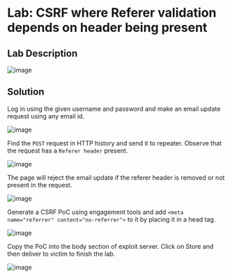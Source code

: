 # Lab: CSRF where Referer validation depends on header being present

## Lab Description

![image](https://github.com/KVNuhman/Web-Security-Lab/assets/46161259/96fafa13-6eae-43ae-9ffc-f77fb9a2350b)

## Solution

Log in using the given username and password and make an email update request using any email id.

![image](https://github.com/KVNuhman/Web-Security-Lab/assets/46161259/38bf8067-f3f2-4f57-b02d-969bb986b21b)

Find the `POST` request in HTTP history and send it to repeater. Observe that the request has a `Referer header` present.

![image](https://github.com/KVNuhman/Web-Security-Lab/assets/46161259/16846b39-421a-414f-bbbb-7cbf09509854)

The page will reject the email update if the referer header is removed or not present in the request.

![image](https://github.com/KVNuhman/Web-Security-Lab/assets/46161259/91b5d75a-ba29-486f-a377-cd6977973e79)

Generate a CSRF PoC using engagement tools and add `<meta name="referrer" content="no-referrer">` to it by placing it in a head tag.

![image](https://github.com/KVNuhman/Web-Security-Lab/assets/46161259/7482874b-7fca-4ba2-ba08-33e9b45003ae)

Copy the PoC into the body section of exploit server. Click on Store and then deliver to victim to finish the lab.

![image](https://github.com/KVNuhman/Web-Security-Lab/assets/46161259/669c0b54-d6cb-46e0-be8f-1927f9280a6b)
